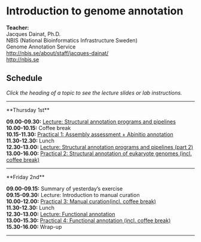 # Introduction to genome annotation

**Teacher:**    
Jacques Dainat, Ph.D.   
NBIS (National Bioinformatics Infrastructure Sweden)    
Genome Annotation Service   
<http://nbis.se/about/staff/jacques-dainat/>    
<http://nbis.se>    

## Schedule

*Click the heading of a topic to see the lecture slides or lab instructions.*

<hr>
**Thursday 1st**

**09.00-09.30:** [Lecture: Structural annotation programs and pipelines](https://github.com/SGBC/course/blob/master/docs/nbis_annotation/slides/Functional_annotation.pptx?raw=true)   
**10.00-10.15:** Coffee break    
**10.15-11.30:** [Practical 1: Assembly assessment + Abinitio annotation](practical_session/practical1.md)   
**11.30-12.30:** Lunch   
**12.30-13.00:** [Lecture: Structural annotation programs and pipelines (part 2)](https://github.com/SGBC/course/blob/master/docs/nbis_annotation/slides/Functional_annotation.pptx?raw=true)  
**13.00-16.00:** [Practical 2: Structural annotation of eukaryote genomes (incl. coffee break)](practical_session/practical2.md)<br/>

<hr>
**Friday 2nd**

**09.00-09.15:** Summary of yesterday’s exercise  
**09.15-09.30:**  Lecture: Introduction to manual curation  
**10.00-12.00:** [Practical 3: Manual curation(incl. coffee break)](practical_session/practical3_manualCuration.md)  
**11.30-12.30:** Lunch   
**12.30-13.00:** [Lecture: Functional annotation](https://github.com/SGBC/course/blob/master/docs/nbis_annotation/slides/Structural_annotation.pptx)    
**13.00-15.30:** [Practical 4: Functional annotation (incl. coffee break)](practical_session/practical4_funcAnnotInterp.md)  
**15.30-16.00:** Wrap-up   

<hr>
